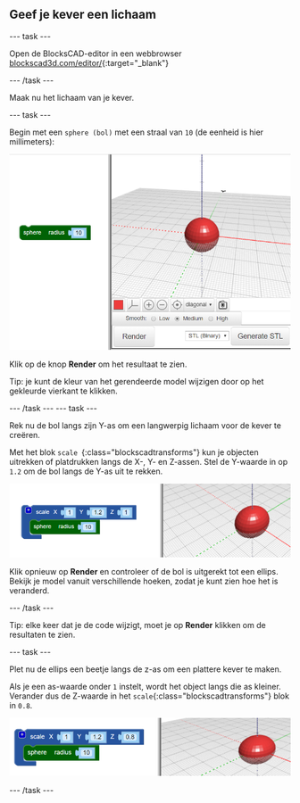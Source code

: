 ## Geef je kever een lichaam

--- task ---

Open de BlocksCAD-editor in een webbrowser [blockscad3d.com/editor/](https://www.blockscad3d.com/editor/){:target="_blank"}

--- /task ---

Maak nu het lichaam van je kever.

--- task ---

Begin met een `sphere (bol)` met een straal van `10` (de eenheid is hier millimeters):

![schermafbeelding](images/bug-body-sphere.png)

Klik op de knop **Render** om het resultaat te zien.

Tip: je kunt de kleur van het gerendeerde model wijzigen door op het gekleurde vierkant te klikken.

--- /task --- --- task ---

Rek nu de bol langs zijn Y-as om een langwerpig lichaam voor de kever te creëren.

Met het blok `scale `{:class="blockscadtransforms"} kun je objecten uitrekken of platdrukken langs de X-, Y- en Z-assen. Stel de Y-waarde in op `1.2` om de bol langs de Y-as uit te rekken.

![schermafbeelding](images/bug-body-y.png)

Klik opnieuw op **Render** en controleer of de bol is uitgerekt tot een ellips. Bekijk je model vanuit verschillende hoeken, zodat je kunt zien hoe het is veranderd.

--- /task ---

Tip: elke keer dat je de code wijzigt, moet je op **Render** klikken om de resultaten te zien.

--- task ---

Plet nu de ellips een beetje langs de z-as om een plattere kever te maken.

Als je een as-waarde onder `1` instelt, wordt het object langs die as kleiner. Verander dus de Z-waarde in het `scale`{:class="blockscadtransforms"} blok in `0.8`.

![schermafbeelding](images/bug-body-z.png)

--- /task ---





